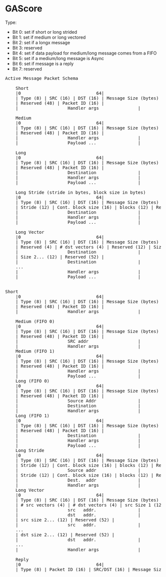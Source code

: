 # GAScore

Type:  
 * Bit 0: set if short or long strided  
 * Bit 1: set if medium or long vectored
 * Bit 2: set if a longx message
 * Bit 3: reserved
 * Bit 4: set if data payload for medium/long message comes from a FIFO
 * Bit 5: set if a medium/long message is Async
 * Bit 6: set if message is a reply
 * Bit 7: reserved

<pre>
Active Message Packet Schema

    Short
    |0                             64|
    | Type (8) | SRC (16) | DST (16) | Message Size (bytes) (16) | Handler (4) | # Args (4) |
    | Reserved (48) | Packet ID (16) |
    |                   Handler args               |

    Medium
    |0                             64|
    | Type (8) | SRC (16) | DST (16) | Message Size (bytes) (16) | Handler (4) | # Args (4) |
    | Reserved (48) | Packet ID (16) |
    |                   Handler args               |
    |                   Payload ...                |

    Long
    |0                             64|
    | Type (8) | SRC (16) | DST (16) | Message Size (bytes) (16) | Handler (4) | # Args (4) |
    | Reserved (48) | Packet ID (16) |
    |                   Destination                |
    |                   Handler args               |
    |                   Payload ...                |

    Long Stride (stride in bytes, block size in bytes)
    |0                             64|
    | Type (8) | SRC (16) | DST (16) | Message Size (bytes) (16) | Handler (4) | # Args (4) |
    | Stride (12) | Cont. block size (16) | blocks (12) | Reserved (8) | Packet ID (16) |
    |                   Destination                |
    |                   Handler args               |
    |                   Payload ...                |

    Long Vector 
    |0                             64|
    | Type (8) | SRC (16) | DST (16) | Message Size (bytes) (16) | Handler (4) | # Args (4) |
    | Reserved (4) | # dst vectors (4) | Reserved (12) | Size 1 (12) | Reserved (16) | Packet ID (16) |
    |                   Destination                |
    | Size 2... (12) | Reserved (52) |
    |                   Destination                |
    ...
    |                   Handler args               |
    |                   Payload ...                |


Short
    |0                             64|
    | Type (8) | SRC (16) | DST (16) | Message Size (bytes) (16) | Handler (4) | # Args (4) |
    | Reserved (48) | Packet ID (16) |
    |                   Handler args               |
    
    Medium (FIFO 0)
    |0                             64|
    | Type (8) | SRC (16) | DST (16) | Message Size (bytes) (16) | Handler (4) | # Args (4) |
    | Reserved (48) | Packet ID (16) |
    |                   SRC addr                   |
    |                   Handler args               |
    Medium (FIFO 1)
    |0                             64|
    | Type (8) | SRC (16) | DST (16) | Message Size (bytes) (16) | Handler (4) | # Args (4) |
    | Reserved (48) | Packet ID (16) |
    |                   Handler args               |
    |                   Payload ...                |
    Long (FIFO 0)
    |0                             64|
    | Type (8) | SRC (16) | DST (16) | Message Size (bytes) (16) | Handler (4) | # Args (4) |
    | Reserved (48) | Packet ID (16) |
    |                   Source Addr                |
    |                   Destination                |
    |                   Handler args               |
    Long (FIFO 1)
    |0                             64|
    | Type (8) | SRC (16) | DST (16) | Message Size (bytes) (16) | Handler (4) | # Args (4) |
    | Reserved (48) | Packet ID (16) |
    |                   Destination                |
    |                   Handler args               |
    |                   Payload ...                |
    Long Stride 
    |0                             64|
    | Type (8) | SRC (16) | DST (16) | Message Size (bytes) (16) | Handler (4) | # Args (4) |
    | Stride (12) | Cont. block size (16) | blocks (12) | Reserved (24) |
    |                   Source addr                |
    | Stride (12) | Cont. block size (16) | blocks (12) | Reserved (8) | Packet ID (16) |
    |                   Dest.  addr                |
    |                   Handler args               |
    Long Vector 
    |0                             64|
    | Type (8) | SRC (16) | DST (16) | Message Size (bytes) (16) | Handler (4) | # Args (4) |
    | # src vectors (4) | # dst vectors (4) | src Size 1 (12) | dst Size 1 (12) | Reserved (16) | Packet ID (16) |
    |                   src   addr.                |
    |                   dst   addr.                |
    | src size 2... (12) | Reserved (52) |
    |                   src   addr.                |
    ...
    | dst size 2... (12) | Reserved (52) |
    |                   dst   addr.                |
    ...    
    |                   Handler args               |

    Reply
    |0                             64|
    | Type (8) | Packet ID (16) | SRC/DST (16) | Message Size (bytes) (16) | Handler (4) | # Args (4) |
</pre>
